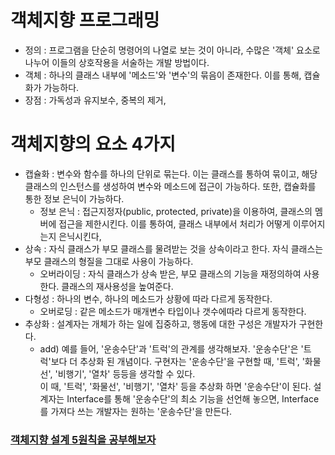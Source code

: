 객체지향 프로그래밍
==============
* 정의 : 프로그램을 단순히 명령어의 나열로 보는 것이 아니라, 수많은 '객체' 요소로 나누어 이들의 상호작용을 서술하는 개발 방법이다.
* 객체 : 하나의 클래스 내부에 '메소드'와 '변수'의 묶음이 존재한다. 이를 통해, 캡슐화가 가능하다. 
* 장점 : 가독성과 유지보수, 중복의 제거,

객체지향의 요소 4가지
================
* 캡슐화 : 변수와 함수를 하나의 단위로 묶는다. 이는 클래스를 통하여 묶이고, 해당 클래스의 인스턴스를 생성하여 변수와 메소드에 접근이 가능하다. 또한, 캡슐화를 통한 정보 은닉이 가능하다.
  - 정보 은닉 : 접근지정자(public, protected, private)을 이용하여, 클래스의 멤버에 접근을 제한시킨다. 이를 통하여, 클래스 내부에서 처리가 어떻게 이루어지는지 은닉시킨다,
* 상속 : 자식 클래스가 부모 클래스를 물려받는 것을 상속이라고 한다. 자식 클래스는 부모 클래스의 형질을 그대로 사용이 가능하다. 
  - 오버라이딩 : 자식 클래스가 상속 받은, 부모 클래스의 기능을 재정의하여 사용한다. 클래스의 재사용성을 높여준다.
* 다형성 : 하나의 변수, 하나의 메소드가 상황에 따라 다르게 동작한다.
  - 오버로딩 : 같은 메소드가 매개변수 타입이나 갯수에따라 다르게 동작한다.
* 추상화 : 설계자는 개체가 하는 일에 집중하고, 행동에 대한 구성은 개발자가 구현한다.
  - add) 예를 들어, '운송수단'과 '트럭'의 관계를 생각해보자. '운송수단'은 '트럭'보다 더 추상화 된 개념이다. 구현자는 '운송수단'을 구현할 때, '트럭', '화물선', '비행기', '열차' 등등을 생각할 수 있다.</br>
    이 때, '트럭', '화물선', '비행기', '열차' 등을 추상화 하면 '운송수단'이 된다. 설계자는 Interface를 통해 '운송수단'의 최소 기능을 선언해 놓으면, Interface를 가져다 쓰는 개발자는 원하는 '운송수단'을 만든다.

### [객체지향 설계 5원칙을 공부해보자](https://github.com/sig2nya/ComputerScience/blob/95aca818c30f39cb8e07a144a8341b61e0b8b3e6/%EC%A0%95%EB%B3%B4%EC%B2%98%EB%A6%AC%EA%B8%B0%EC%82%AC/%EC%86%8C%ED%94%84%ED%8A%B8%EC%9B%A8%EC%96%B4%EC%84%A4%EA%B3%84/%EA%B0%9D%EC%B2%B4%EC%A7%80%ED%96%A5%20%EC%84%A4%EA%B3%84%EC%9B%90%EC%B9%99.md)
